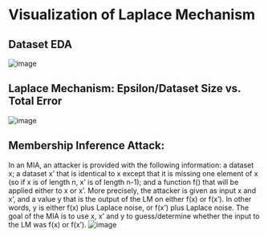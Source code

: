 # Visualization of Laplace Mechanism

## Dataset EDA
![image](https://github.com/AaruuC/LaplaceMechanismMIA/assets/85206941/4fa1b5af-954e-43c9-b360-64a400b287a9)

## Laplace Mechanism: Epsilon/Dataset Size vs. Total Error
![image](https://github.com/AaruuC/LaplaceMechanismMIA/assets/85206941/ff485e76-8cb1-470c-8388-4b00274a65ac)

## Membership Inference Attack: 
In an MIA, an attacker is provided with the following information: a dataset x; a dataset x’ that is identical to x except that it is missing one element of x (so if x is of length n, x’ is of length n-1); and a function f() that will be applied either to x or x’. More precisely, the attacker is given as input x and x’, and a value y that is the output of the LM on either f(x) or f(x’). In other words, y is either f(x) plus Laplace noise, or f(x’) plus Laplace noise. The goal of the MIA is to use x, x’ and y to guess/determine whether the input to the LM was f(x) or f(x’).
![image](https://github.com/AaruuC/LaplaceMechanismMIA/assets/85206941/7337cdc8-9422-4dc8-9c36-aecf574a0d6d)
